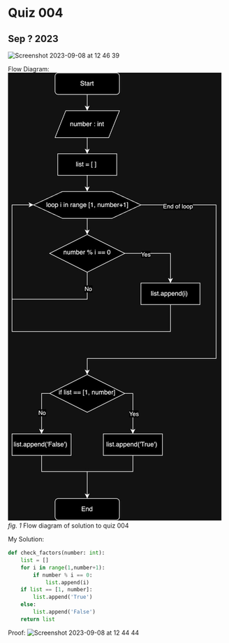 # Quiz 004 #
## Sep ? 2023 #
<img width="902" alt="Screenshot 2023-09-08 at 12 46 39" src="https://github.com/MayFu2025/unit1_repo/assets/122759229/2e0c8ad8-6c12-4f8a-9703-52d9f33e9f55">


Flow Diagram:
![](/quizzes/assets/Quiz004.jpg)
*fig. 1* Flow diagram of solution to quiz 004

My Solution:
```.py
def check_factors(number: int):
    list = []
    for i in range(1,number+1):
        if number % i == 0:
            list.append(i)
    if list == [1, number]:
        list.append('True')
    else:
        list.append('False')
    return list
```

Proof:
<img width="1157" alt="Screenshot 2023-09-08 at 12 44 44" src="https://github.com/MayFu2025/unit1_repo/assets/122759229/bdff38ec-c24c-4dc3-aa25-16b8b4fece89">
